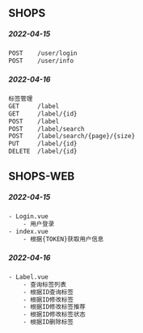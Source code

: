 ## SHOPS

##### 2022-04-15

```bash
POST 	/user/login
POST 	/user/info
```

##### 2022-04-16

```bash
标签管理
GET		/label
GET		/label/{id}
POST 	/label
POST	/label/search
POST	/label/search/{page}/{size}
PUT 	/label/{id}
DELETE	/label/{id}
```







## SHOPS-WEB

##### 2022-04-15

```bash
- Login.vue
	- 用户登录
- index.vue
	- 根据{TOKEN}获取用户信息
```

##### 2022-04-16

```bash
- Label.vue
    - 查询标签列表
    - 根据ID查询标签
    - 根据ID修改标签
    - 根据ID修改标签推荐
    - 根据ID修改标签状态
    - 根据ID删除标签
```

